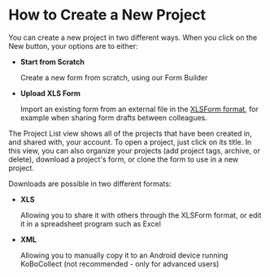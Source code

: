 # How to Create a New Project

You can create a new project in two different ways. When you click on the New button, your options are to either:

* **Start from Scratch**    

    Create a new form from scratch, using our Form Builder  
    
* **Upload XLS Form**  

    Import an existing form from an external file in the [XLSForm format](http://xlsform.org/en), for example when sharing form drafts between colleagues.

The Project List view shows all of the projects that have been created in, and shared with, your account. To open a project, just click on its title. In this view, you can also organize your projects (add project tags, archive, or delete), download a project's form, or clone the form to use in a new project.

Downloads are possible in two different formats:  

* **XLS**  

    Allowing you to share it with others through the XLSForm format, or edit it in a spreadsheet program such as Excel
    
* **XML**  

    Allowing you to manually copy it to an Android device running KoBoCollect (not recommended - only for advanced users)
